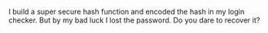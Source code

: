 I build a super secure hash function and encoded the hash in my login checker. But by my bad luck I lost the password. Do you dare to recover it?
